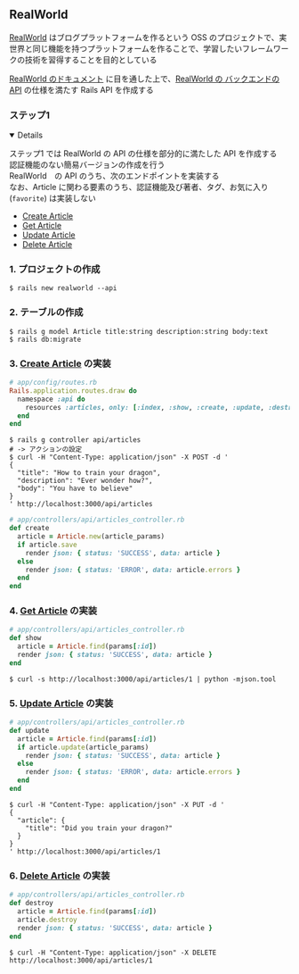 ## RealWorld

[RealWorld](https://github.com/gothinkster/realworld/tree/main) はブログプラットフォームを作るという OSS のプロジェクトで、実世界と同じ機能を持つプラットフォームを作ることで、学習したいフレームワークの技術を習得することを目的としている

[RealWorld のドキュメント](https://realworld-docs.netlify.app/docs/intro) に目を通した上で、[RealWorld の バックエンドの API](https://realworld-docs.netlify.app/docs/specs/backend-specs/introduction) の仕様を満たす Rails API を作成する

### ステップ1
<details open>

ステップ1 では RealWorld の API の仕様を部分的に満たした API を作成する  
認証機能のない簡易バージョンの作成を行う  
RealWorld　の API のうち、次のエンドポイントを実装する  
なお、Article に関わる要素のうち、認証機能及び著者、タグ、お気に入り(`favorite`) は実装しない  

- [Create Article](https://realworld-docs.netlify.app/docs/specs/backend-specs/endpoints#create-article)
- [Get Article](https://realworld-docs.netlify.app/docs/specs/backend-specs/endpoints#get-article)
- [Update Article](https://realworld-docs.netlify.app/docs/specs/backend-specs/endpoints#update-article)
- [Delete Article](https://realworld-docs.netlify.app/docs/specs/backend-specs/endpoints#delete-article)

### 1. プロジェクトの作成
```console
$ rails new realworld --api
```

### 2. テーブルの作成
```console
$ rails g model Article title:string description:string body:text
$ rails db:migrate
```

### 3. [Create Article](https://realworld-docs.netlify.app/docs/specs/backend-specs/endpoints#create-article) の実装
```rb
# app/config/routes.rb
Rails.application.routes.draw do
  namespace :api do
    resources :articles, only: [:index, :show, :create, :update, :destroy]
  end
end
```

```console
$ rails g controller api/articles
# -> アクションの設定
$ curl -H "Content-Type: application/json" -X POST -d '
{
  "title": "How to train your dragon",
  "description": "Ever wonder how?",
  "body": "You have to believe"
}
' http://localhost:3000/api/articles
```

```rb
# app/controllers/api/articles_controller.rb
def create
  article = Article.new(article_params)
  if article.save
    render json: { status: 'SUCCESS', data: article }
  else
    render json: { status: 'ERROR', data: article.errors }
  end
end
```

### 4. [Get Article](https://realworld-docs.netlify.app/docs/specs/backend-specs/endpoints#get-article) の実装
```rb
# app/controllers/api/articles_controller.rb
def show
  article = Article.find(params[:id])
  render json: { status: 'SUCCESS', data: article }
end
```

```console
$ curl -s http://localhost:3000/api/articles/1 | python -mjson.tool
```

### 5. [Update Article](https://realworld-docs.netlify.app/docs/specs/backend-specs/endpoints#update-article) の実装

```rb
# app/controllers/api/articles_controller.rb
def update
  article = Article.find(params[:id])
  if article.update(article_params)
    render json: { status: 'SUCCESS', data: article }
  else
    render json: { status: 'ERROR', data: article.errors }
  end
end
```

```console
$ curl -H "Content-Type: application/json" -X PUT -d '
{
  "article": {
    "title": "Did you train your dragon?"
  }
}
' http://localhost:3000/api/articles/1
```

### 6. [Delete Article](https://realworld-docs.netlify.app/docs/specs/backend-specs/endpoints#delete-article) の実装

```rb
# app/controllers/api/articles_controller.rb
def destroy
  article = Article.find(params[:id])
  article.destroy
  render json: { status: 'SUCCESS', data: article }
end
```

```console
$ curl -H "Content-Type: application/json" -X DELETE http://localhost:3000/api/articles/1
```

</details>
